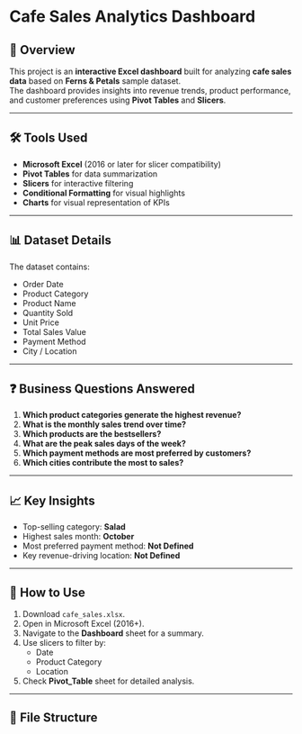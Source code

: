 # Cafe Sales Analytics Dashboard

## 📌 Overview
This project is an **interactive Excel dashboard** built for analyzing **cafe sales data** based on **Ferns & Petals** sample dataset.  
The dashboard provides insights into revenue trends, product performance, and customer preferences using **Pivot Tables** and **Slicers**.

---

## 🛠 Tools Used
- **Microsoft Excel** (2016 or later for slicer compatibility)
- **Pivot Tables** for data summarization
- **Slicers** for interactive filtering
- **Conditional Formatting** for visual highlights
- **Charts** for visual representation of KPIs

---

## 📊 Dataset Details
The dataset contains:
- Order Date
- Product Category
- Product Name
- Quantity Sold
- Unit Price
- Total Sales Value
- Payment Method
- City / Location

---

## ❓ Business Questions Answered
1. **Which product categories generate the highest revenue?**
2. **What is the monthly sales trend over time?**
3. **Which products are the bestsellers?**
4. **What are the peak sales days of the week?**
5. **Which payment methods are most preferred by customers?**
6. **Which cities contribute the most to sales?**

---

## 📈 Key Insights
- Top-selling category: **Salad**
- Highest sales month: **October**
- Most preferred payment method: **Not Defined**
- Key revenue-driving location: **Not Defined**

---

## 🚀 How to Use
1. Download `cafe_sales.xlsx`.
2. Open in Microsoft Excel (2016+).
3. Navigate to the **Dashboard** sheet for a summary.
4. Use slicers to filter by:
   - Date
   - Product Category
   - Location
5. Check **Pivot_Table** sheet for detailed analysis.

---

## 📂 File Structure
